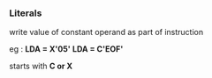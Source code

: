 ### Literals

write value of constant operand as part of instruction

eg : **LDA = X'05'**
	**LDA = C'EOF'**

starts with **C or X**



